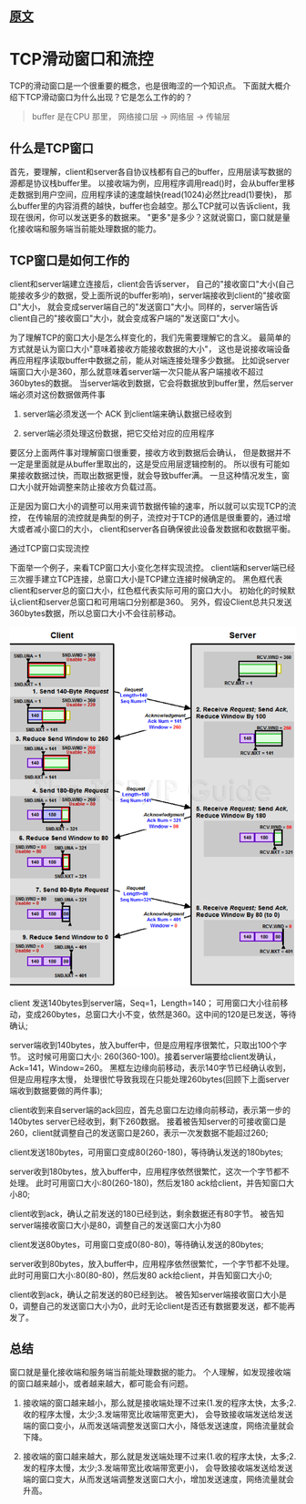 
## [原文](https://www.jianshu.com/p/8afbbdd4af48)

# TCP滑动窗口和流控

TCP的滑动窗口是一个很重要的概念，也是很晦涩的一个知识点。
下面就大概介绍下TCP滑动窗口为什么出现？它是怎么工作的的？

> buffer 是在CPU 那里， 网络接口层 -> 网络层 -> 传输层

## 什么是TCP窗口

首先，要理解，client和server各自协议栈都有自己的buffer，应用层读写数据的源都是协议栈buffer里。
以接收端为例，应用程序调用read()时，会从buffer里移走数据到用户空间，应用程序读的速度越快(read(1024)必然比read(1)要快)，
那么buffer里的内容消费的越快，buffer也会越空。那么TCP就可以告诉client，我现在很闲，你可以发送更多的数据来。
"更多"是多少？这就说窗口，窗口就是量化接收端和服务端当前能处理数据的能力。

## TCP窗口是如何工作的

client和server端建立连接后，client会告诉server，
自己的"接收窗口"大小(自己能接收多少的数据，受上面所说的buffer影响)，server端接收到client的"接收窗口"大小，
就会变成server端自己的"发送窗口"大小。同样的，server端告诉client自己的"接收窗口"大小，就会变成客户端的"发送窗口"大小。

为了理解TCP的窗口大小是怎么样变化的，我们先需要理解它的含义。
最简单的方式就是认为窗口大小"意味着接收方能接收数据的大小"，
这也是说接收端设备再应用程序读取buffer中数据之前，能从对端连接处理多少数据。
比如说server端窗口大小是360，那么就意味着server端一次只能从客户端接收不超过360bytes的数据。
当server端收到数据，它会将数据放到buffer里，然后server端必须对这份数据做两件事

1. server端必须发送一个 ACK 到client端来确认数据已经收到

2. server端必须处理这份数据，把它交给对应的应用程序

要区分上面两件事对理解窗口很重要，接收方收到数据后会确认，
但是数据并不一定是里面就是从buffer里取出的，这是受应用层逻辑控制的。
所以很有可能如果接收数据过快，而取出数据更慢，就会导致buffer满。
一旦这种情况发生，窗口大小就开始调整来防止接收方负载过高。

正是因为窗口大小的调整可以用来调节数据传输的速率，所以就可以实现TCP的流控，
在传输层的流控就是典型的例子，流控对于TCP的通信是很重要的，通过增大或者减小窗口的大小，
client和server各自确保彼此设备发数据和收数据平衡。

通过TCP窗口实现流控

下面举一个例子，来看TCP窗口大小变化怎样实现流控。
client端和server端已经三次握手建立TCP连接，总窗口大小是TCP建立连接时候确定的。
黑色框代表client和server总的窗口大小，红色框代表实际可用的窗口大小。
初始化的时候默认client和server总窗口和可用端口分别都是360。
另外，假设Client总共只发送360bytes数据，所以总窗口大小不会往前移动。

![](../../images/tcp/tcp_swflow.png)

client 发送140bytes到server端，Seq=1，Length=140；
可用窗口大小往前移动，变成260bytes，总窗口大小不变，依然是360。这中间的120是已发送，等待确认;

server端收到140bytes，放入buffer中，但是应用程序很繁忙，只取出100个字节。
这时候可用窗口大小: 260(360-100)。接着server端要给client发确认，Ack=141，Window=260。
黑框左边缘向前移动，表示140字节已经确认收到，但是应用程序太慢，
处理很忙导致我现在只能处理260bytes(回顾下上面server端收到数据要做的两件事);

client收到来自server端的ack回应，首先总窗口左边缘向前移动，表示第一步的140bytes server已经收到，剩下260数据。
接着被告知server的可接收窗口是260，client就调整自己的发送窗口是260，表示一次发数据不能超过260;

client发送180bytes，可用窗口变成80(260-180)，等待确认发送的180bytes;

server收到180bytes，放入buffer中，应用程序依然很繁忙，这次一个字节都不处理。
此时可用窗口大小:80(260-180)，然后发180 ack给client，并告知窗口大小80;

client收到ack，确认之前发送的180已经到达，剩余数据还有80字节。
被告知server端接收窗口大小是80，调整自己的发送窗口大小为80

client发送80bytes，可用窗口变成0(80-80)，等待确认发送的80bytes;

server收到80bytes，放入buffer中，应用程序依然很繁忙，一个字节都不处理。
此时可用窗口大小:80(80-80)，然后发80 ack给client，并告知窗口大小0;

client收到ack，确认之前发送的80已经到达。
被告知server端接收窗口大小是0，调整自己的发送窗口大小为0，此时无论client是否还有数据要发送，都不能再发了。

## 总结

窗口就是量化接收端和服务端当前能处理数据的能力。
个人理解，如发现接收端的窗口越来越小，或者越来越大，都可能会有问题。

1. 接收端的窗口越来越小，那么就是接收端处理不过来(1.发的程序太快，太多;2.收的程序太慢，太少;3.发端带宽比收端带宽更大)，
会导致接收端发送给发送端的窗口变小，从而发送端调整发送窗口大小，降低发送速度，网络流量就会下降。

2. 接收端的窗口越来越大，那么就是发送端处理不过来(1.收的程序太快，太多;2.发的程序太慢，太少;3.发端带宽比收端带宽更小)，
会导致接收端发送给发送端的窗口变大，从而发送端调整发送窗口大小，增加发送速度，网络流量就会升高。

